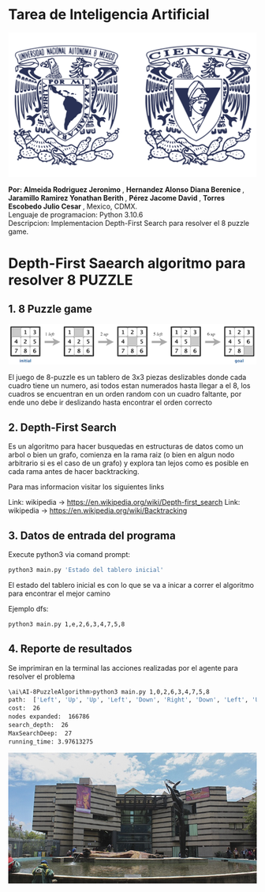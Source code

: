 # Tarea de Inteligencia Artificial

![logo](media/logos-unam-fc.png)


<b>Por: Almeida Rodriguez Jeronimo </b>,
<b>Hernandez Alonso Diana Berenice </b>,
<b>Jaramillo Ramirez Yonathan Berith </b>,
<b>Pérez Jacome David </b>,
<b>Torres Escobedo Julio Cesar </b>,  Mexico, CDMX.<br />
Lenguaje de programacion: Python 3.10.6<br />
Descripcion: Implementacion Depth-First Search para resolver el 8 puzzle game.

# Depth-First Saearch algoritmo para resolver 8 PUZZLE 


## 1. 8 Puzzle game

![8puzzle](media/goal.png)

El juego de 8-puzzle es un tablero de 3x3 piezas deslizables donde cada cuadro tiene un numero, asi todos estan numerados hasta llegar a el 8, los cuadros se encuentran en un orden random con un cuadro faltante, por ende uno debe ir deslizando hasta encontrar el orden correcto

## 2. Depth-First Search

Es un algoritmo para hacer busquedas en estructuras de datos como un arbol o bien un grafo, comienza en la rama raiz (o bien en algun nodo arbitrario si es el caso de un grafo) y explora tan lejos como es posible en cada rama antes de hacer backtracking.

Para mas informacion visitar los siguientes links

Link: wikipedia ->  https://en.wikipedia.org/wiki/Depth-first_search
Link: wikipedia -> https://en.wikipedia.org/wiki/Backtracking

## 3. Datos de entrada del programa

Execute python3 via comand prompt:

```sh
python3 main.py 'Estado del tablero inicial'
```
 El estado del tablero inicial  es con lo que se va a inicar a correr el algoritmo para encontrar el mejor camino<br/>

Ejemplo dfs:

```sh
python3 main.py 1,e,2,6,3,4,7,5,8
```

## 4. Reporte de resultados

Se imprimiran en la terminal las acciones realizadas por el agente para resolver el problema

```sh
\ai\AI-8PuzzleAlgorithm>python3 main.py 1,0,2,6,3,4,7,5,8
path:  ['Left', 'Up', 'Up', 'Left', 'Down', 'Right', 'Down', 'Left', 'Up', 'Right', 'Right', 'Up', 'Left', 'Left', 'Down', 'Right', 'Right', 'Up', 'Left', 'Down', 'Down', 'Right', 'Up', 'Left', 'Up', 'Left']
cost:  26
nodes expanded:  166786
search_depth:  26
MaxSearchDeep:  27
running_time: 3.97613275
```

![8puzzle](media/ciencias.jpeg)